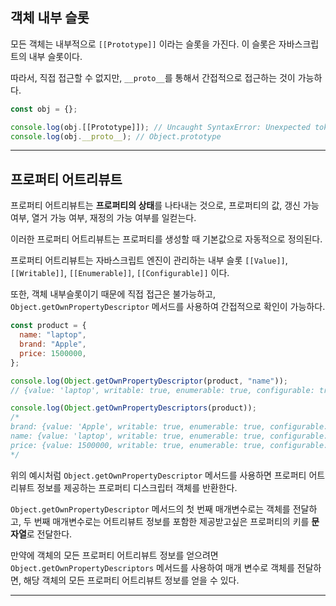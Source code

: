## **객체 내부 슬롯**

모든 객체는 내부적으로 `[[Prototype]]` 이라는 슬롯을 가진다. 이 슬롯은 자바스크립트의 내부 슬롯이다.

따라서, 직접 접근할 수 없지만, `__proto__`를 통해서 간접적으로 접근하는 것이 가능하다.

```js
const obj = {};

console.log(obj.[[Prototype]]); // Uncaught SyntaxError: Unexpected token '['
console.log(obj.__proto__); // Object.prototype
```

---

## **프로퍼티 어트리뷰트**

프로퍼티 어트리뷰트는 **프로퍼티의 상태**를 나타내는 것으로, 프로퍼티의 값, 갱신 가능 여부, 열거 가능 여부, 재정의 가능 여부를 일컫는다.

이러한 프로퍼티 어트리뷰트는 프로퍼티를 생성할 때 기본값으로 자동적으로 정의된다.

프로퍼티 어트리뷰트는 자바스크립트 엔진이 관리하는 내부 슬롯 `[[Value]]`, `[[Writable]]`, `[[Enumerable]]`, `[[Configurable]]` 이다.

또한, 객체 내부슬롯이기 때문에 직접 접근은 불가능하고, `Object.getOwnPropertyDescriptor` 메서드를 사용하여 간접적으로 확인이 가능하다.

```js
const product = {
  name: "laptop",
  brand: "Apple",
  price: 1500000,
};

console.log(Object.getOwnPropertyDescriptor(product, "name"));
// {value: 'laptop', writable: true, enumerable: true, configurable: true}

console.log(Object.getOwnPropertyDescriptors(product));
/* 
brand: {value: 'Apple', writable: true, enumerable: true, configurable: true}
name: {value: 'laptop', writable: true, enumerable: true, configurable: true}
price: {value: 1500000, writable: true, enumerable: true, configurable: true}
*/
```

위의 예시처럼 `Object.getOwnPropertyDescriptor` 메서드를 사용하면 프로퍼티 어트리뷰트 정보를 제공하는 프로퍼티 디스크립터 객체를 반환한다.

`Object.getOwnPropertyDescriptor` 메서드의 첫 번째 매개변수로는 객체를 전달하고, 두 번째 매개변수로는 어트리뷰트 정보를 포함한 제공받고싶은 프로퍼티의 키를 **문자열**로 전달한다.

만약에 객체의 모든 프로퍼티 어트리뷰트 정보를 얻으려면 `Object.getOwnPropertyDescriptors` 메서드를 사용하여 매개 변수로 객체를 전달하면, 해당 객체의 모든 프로퍼티 어트리뷰트 정보를 얻을 수 있다.

---
